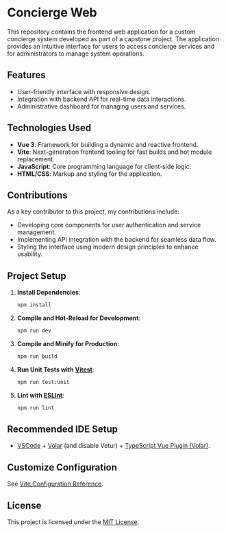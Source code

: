 # Concierge Web

This repository contains the frontend web application for a custom concierge system developed as part of a capstone project. The application provides an intuitive interface for users to access concierge services and for administrators to manage system operations.

## Features
- User-friendly interface with responsive design.
- Integration with backend API for real-time data interactions.
- Administrative dashboard for managing users and services.

## Technologies Used
- **Vue 3**: Framework for building a dynamic and reactive frontend.
- **Vite**: Next-generation frontend tooling for fast builds and hot module replacement.
- **JavaScript**: Core programming language for client-side logic.
- **HTML/CSS**: Markup and styling for the application.

## Contributions
As a key contributor to this project, my contributions include:
- Developing core components for user authentication and service management.
- Implementing API integration with the backend for seamless data flow.
- Styling the interface using modern design principles to enhance usability.

## Project Setup

1. **Install Dependencies**:
   ```bash
   npm install
   ```

2. **Compile and Hot-Reload for Development**:
   ```bash
   npm run dev
   ```

3. **Compile and Minify for Production**:
   ```bash
   npm run build
   ```

4. **Run Unit Tests with [Vitest](https://vitest.dev/)**:
   ```bash
   npm run test:unit
   ```

5. **Lint with [ESLint](https://eslint.org/)**:
   ```bash
   npm run lint
   ```

## Recommended IDE Setup
- [VSCode](https://code.visualstudio.com/) + [Volar](https://marketplace.visualstudio.com/items?itemName=Vue.volar) (and disable Vetur) + [TypeScript Vue Plugin (Volar)](https://marketplace.visualstudio.com/items?itemName=Vue.vscode-typescript-vue-plugin).

## Customize Configuration
See [Vite Configuration Reference](https://vitejs.dev/).

## License
This project is licensed under the [MIT License](LICENSE).
